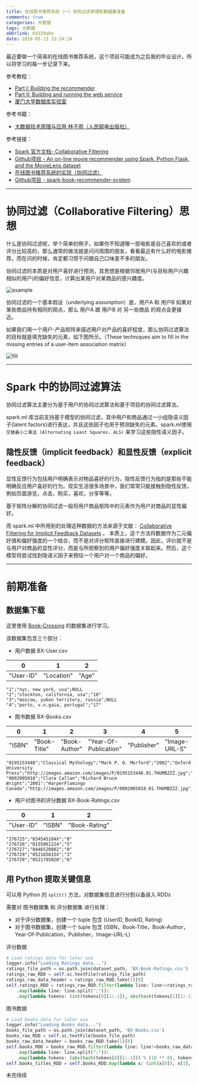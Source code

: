 ```yaml
---
title: 在线图书推荐系统（一）协同过滤原理和数据集准备
comments: true
categories: 大数据
tags: 大数据
abbrlink: 6d329abe
date: 2018-05-13 15:24:24
---
```


最近要做一个简易的在线图书推荐系统，这个项目可能成为之后我的毕业设计。所以将学习的每一步记录下来。

参考教程：

- [Part I: Building the recommender](https://github.com/jadianes/spark-movie-lens/blob/master/notebooks/building-recommender.ipynb)
- [Part II: Building and running the web service](https://github.com/jadianes/spark-movie-lens)
- [厦门大学数据库实验室](http://dblab.xmu.edu.cn/blog/1781-2/)

参考书籍：

- [大数据技术原理与应用 林子雨（人民邮电出版社）](http://dblab.xmu.edu.cn/post/bigdata/)

参考链接：

- [Spark 官方文档- Collaborative Filtering](https://spark.apache.org/docs/latest/ml-collaborative-filtering.html)
- [Github项目 - An on-line movie recommender using Spark, Python Flask, and the MovieLens dataset](https://github.com/jadianes/spark-movie-lens)
- [在线图书推荐系统的实现（协同过滤）](https://www.jianshu.com/p/32d7a2d993a8)
- [Github项目 - spark-book-recommender-system](https://github.com/XuefengHuang/RecommendationSystem)

<!-- more -->

---

# 协同过滤（Collaborative Filtering）思想

什么是协同过滤呢，举个简单的例子，如果你不知道哪一部电影是自己喜欢的或者评分比较高的，那么通常的做法就是问问周围的朋友，看看最近有什么好的电影推荐。而在问的时候，肯定都习惯于问跟自己口味差不多的朋友。

协同过滤的本质是对用户喜好进行预测，其思想是根据邻居用户(与目标用户兴趣相似的用户)的偏好信息，计算出某用户对某商品的感兴趣度。

![example](https://camo.githubusercontent.com/a6e062883b83adb3b65b5a9e167a3a6f5e5f9a19/68747470733a2f2f75706c6f61642e77696b696d656469612e6f72672f77696b6970656469612f636f6d6d6f6e732f352f35322f436f6c6c61626f7261746976655f66696c746572696e672e676966)

协同过滤的一个基本假设（underlying assumption）是，用户A 和 用户B 如果对某些商品持有相同的观点，那么 用户A 跟 用户B 对 另一些商品 的观点会更接近。

如果我们用一个用户-产品矩阵来描述用户对产品的喜好程度，那么协同过滤算法的目标就是填充缺失的元素，如下图所示。（These techniques aim to fill in the missing entries of a user-item association matrix）

![fill](../../../../images/hadoop/cf.png)

---

# Spark 中的协同过滤算法

协同过滤算法主要分为基于用户的协同过滤算法和基于项目的协同过滤算法。

spark.ml 库当前支持基于模型的协同过滤，其中用户和商品通过一小组隐语义因子(latent factors)进行表达，并且这些因子也用于预测缺失的元素。spark.ml使用 `交替最小二乘法 (Alternating Least Squares. ALS)` 来学习这些隐性语义因子。


## 隐性反馈（implicit feedback）和显性反馈（explicit feedback）

显性反馈行为包括用户明确表示对物品喜好的行为，隐性反馈行为指的是那些不能明确反应用户喜好的行为。现实生活很多场景中，我们常常只能接触到隐性反馈，例如页面游览，点击，购买，喜欢，分享等等。

基于矩阵分解的协同过滤一般将用户商品矩阵中的元素作为用户对商品的显性偏好。

而 spark.ml 中所用到的处理这种数据的方法来源于文献： [Collaborative Filtering for Implicit Feedback Datasets](http://dx.doi.org/10.1109/ICDM.2008.22) 。 本质上，这个方法将数据作为二元偏好值和偏好强度的一个结合，而不是对评分矩阵直接进行建模。因此，评价就不是与用户对商品的显性评分，而是与所观察到的用户偏好强度关联起来。然后，这个模型将尝试找到隐语义因子来预估一个用户对一个商品的偏好。

---

# 前期准备

## 数据集下载

这里使用 [Book-Crossing](http://www2.informatik.uni-freiburg.de/~cziegler/BX/) 的数据集进行学习。

该数据集包含三个部分：

- 用户数据 BX-User.csv

0|1|2|
---|---|---
 "User-ID"|"Location"|"Age"

```
"1";"nyc, new york, usa";NULL
"2";"stockton, california, usa";"18"
"3";"moscow, yukon territory, russia";NULL
"4";"porto, v.n.gaia, portugal";"17"
```



- 图书数据 BX-Books.csv

0|1|2|3|4|5|6|7
 ---|---|---|---|---|---|---|---
 "ISBN"|"Book-Title"|"Book-Author"|"Year-Of-Publication"|"Publisher"|"Image-URL-S"|"Image-URL-M"|"Image-URL-L"

```
"0195153448";"Classical Mythology";"Mark P. O. Morford";"2002";"Oxford University Press";"http://images.amazon.com/images/P/0195153448.01.THUMBZZZ.jpg";"http://images.amazon.com/images/P/0195153448.01.MZZZZZZZ.jpg";"http://images.amazon.com/images/P/0195153448.01.LZZZZZZZ.jpg"
"0002005018";"Clara Callan";"Richard Bruce Wright";"2001";"HarperFlamingo Canada";"http://images.amazon.com/images/P/0002005018.01.THUMBZZZ.jpg";"http://images.amazon.com/images/P/0002005018.01.MZZZZZZZ.jpg";"http://images.amazon.com/images/P/0002005018.01.LZZZZZZZ.jpg"
```



- 用户对图书的评分数据 BX-Book-Ratings.csv

0|1|2|
---|---|---
"User-ID"|"ISBN"|"Book-Rating"

```
"276725";"034545104X";"0"
"276726";"0155061224";"5"
"276727";"0446520802";"0"
"276729";"052165615X";"3"
"276729";"0521795028";"6"
```

## 用 Python 提取关键信息

可以用 Python 的 `split()` 方法，对数据集信息进行分割以备装入 RDDs

需要对 图书数据集 和 评分数据集 进行处理：

- 对于评分数据集，创建一个 tuple 包含 (UserID, BookID, Rating)
- 对于图书数据集，创建一个 tuple 包含 (ISBN，Book-Title，Book-Author，Year-Of-Publication，Publisher，Image-URL-L)


评分数据

```python
# Load ratings data for later use
logger.info("Loading Ratings data...")
ratings_file_path = os.path.join(dataset_path, 'BX-Book-Ratings.csv')
ratings_raw_RDD = self.sc.textFile(ratings_file_path)
ratings_raw_data_header = ratings_raw_RDD.take(1)[0]
self.ratings_RDD = ratings_raw_RDD.filter(lambda line: line!=ratings_raw_data_header)\
    .map(lambda line: line.split(";"))\
    .map(lambda tokens: (int(tokens[0][1:-1]), abs(hash(tokens[1][1:-1])) % (10 ** 8), int(tokens[2][1:-1]))).cache()
```

图书数据

```python
# Load books data for later use
logger.info("Loading Books data...")
books_file_path = os.path.join(dataset_path, 'BX-Books.csv')
books_raw_RDD = self.sc.textFile(books_file_path)
books_raw_data_header = books_raw_RDD.take(1)[0]
self.books_RDD = books_raw_RDD.filter(lambda line: line!=books_raw_data_header)\
    .map(lambda line: line.split(";"))\
    .map(lambda tokens: (abs(hash(tokens[0][1:-1])) % (10 ** 8), tokens[1][1:-1], tokens[2][1:-1], tokens[3][1:-1], tokens[4][1:-1], tokens[5][1:-1])).cache()
self.books_titles_RDD = self.books_RDD.map(lambda x: (int(x[0]), x[1], x[2], x[3], x[4], x[5])).cache()
```

未完待续
